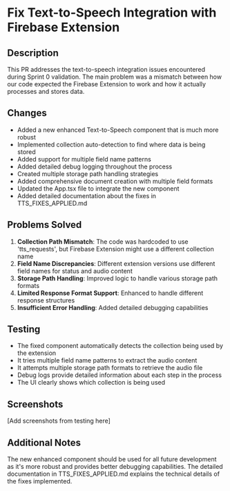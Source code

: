 # Fix Text-to-Speech Integration with Firebase Extension

## Description
This PR addresses the text-to-speech integration issues encountered during Sprint 0 validation. The main problem was a mismatch between how our code expected the Firebase Extension to work and how it actually processes and stores data.

## Changes
- Added a new enhanced Text-to-Speech component that is much more robust
- Implemented collection auto-detection to find where data is being stored
- Added support for multiple field name patterns
- Added detailed debug logging throughout the process
- Created multiple storage path handling strategies
- Added comprehensive document creation with multiple field formats
- Updated the App.tsx file to integrate the new component
- Added detailed documentation about the fixes in TTS_FIXES_APPLIED.md

## Problems Solved
1. **Collection Path Mismatch**: The code was hardcoded to use 'tts_requests', but Firebase Extension might use a different collection name
2. **Field Name Discrepancies**: Different extension versions use different field names for status and audio content
3. **Storage Path Handling**: Improved logic to handle various storage path formats
4. **Limited Response Format Support**: Enhanced to handle different response structures
5. **Insufficient Error Handling**: Added detailed debugging capabilities

## Testing
- The fixed component automatically detects the collection being used by the extension
- It tries multiple field name patterns to extract the audio content
- It attempts multiple storage path formats to retrieve the audio file
- Debug logs provide detailed information about each step in the process
- The UI clearly shows which collection is being used

## Screenshots
[Add screenshots from testing here]

## Additional Notes
The new enhanced component should be used for all future development as it's more robust and provides better debugging capabilities. The detailed documentation in TTS_FIXES_APPLIED.md explains the technical details of the fixes implemented.
